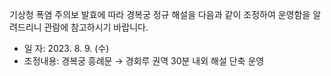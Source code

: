 기상청 폭염 주의보 발효에 따라 경복궁 정규 해설을 다음과 같이 조정하여 운영함을 알려드리니 관람에 참고하시기 바랍니다.
- 일 자: 2023. 8. 9. (수)
- 조정내용: 경복궁 흥례문 → 경회루 권역 30분 내외 해설 단축 운영